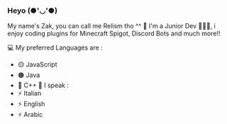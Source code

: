 ### Heyo (●'◡'●)

My name's Zak, you can call me Relism tho ^^ 🌼
I'm a Junior Dev 👨🏽‍💻, i enjoy coding plugins
for Minecraft Spigot, Discord Bots and much more!! 

  💻 My preferred Languages are :
  - 🟡 JavaScript
  - 🟠 Java
  - 🔵 C++ 
  💬 I speak :
  - ⚡ Italian
  - ⚡ English
  - ⚡ Arabic

